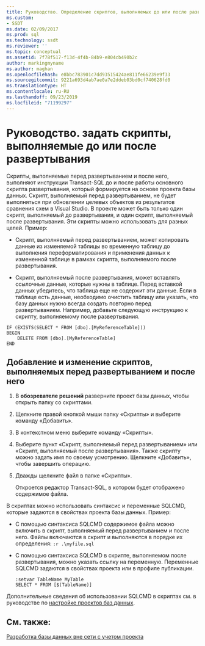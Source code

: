 ```yaml
---
title: Руководство. Определение скриптов, выполняемых до или после развертывания | Документация Майкрософт
ms.custom:
- SSDT
ms.date: 02/09/2017
ms.prod: sql
ms.technology: ssdt
ms.reviewer: ''
ms.topic: conceptual
ms.assetid: 7f78f517-f13d-4f4b-84b9-e804cb490b2c
author: markingmyname
ms.author: maghan
ms.openlocfilehash: e8bbc783901c7dd93515424ae811fe66239e9f33
ms.sourcegitcommit: 9221a693d4ab7ae0a7e2ddeb03bd0cf740628fd0
ms.translationtype: HT
ms.contentlocale: ru-RU
ms.lasthandoff: 09/23/2019
ms.locfileid: "71199297"
---
```

# <a name="how-to-specify-predeployment-or-postdeployment-scripts"></a>Руководство. задать скрипты, выполняемые до или после развертывания
Скрипты, выполняемые перед развертыванием и после него, выполняют инструкции Transact\-SQL до и после работы основного скрипта развертывания, который формируется на основе проекта базы данных. Скрипт, выполняемый перед развертыванием, не будет выполняться при обновлении целевых объектов из результатов сравнения схем в Visual Studio. В проекте может быть только один скрипт, выполняемый до развертывания, и один скрипт, выполняемый после развертывания. Эти скрипты можно использовать для разных целей. Пример:  
  
-   Скрипт, выполняемый перед развертыванием, может копировать данные из изменяемой таблицы во временную таблицу до выполнения переформатирования и применения данных к измененной таблице в рамках скрипта, выполняемого после развертывания.  
  
-   Скрипт, выполняемый после развертывания, может вставлять ссылочные данные, которые нужны в таблице. Перед вставкой данных убедитесь, что таблица еще не содержит эти данные. Если в таблице есть данные, необходимо очистить таблицу или указать, что базу данных нужно всегда создать повторно перед развертыванием. Например, добавьте следующую инструкцию к скрипту, выполняемому после развертывания.  
  
```  
IF (EXISTS(SELECT * FROM [dbo].[MyReferenceTable]))  
BEGIN  
    DELETE FROM [dbo].[MyReferenceTable]  
END  
```  

## <a name="to-add-and-modify-a-pre--or-post-deployment-script"></a>Добавление и изменение скриптов, выполняемых перед развертыванием и после него  
  
1.  В **обозревателе решений** разверните проект базы данных, чтобы открыть папку со скриптами.  
  
2.  Щелкните правой кнопкой мыши папку «Скрипты» и выберите команду «Добавить».  
  
3.  В контекстном меню выберите команду «Скрипты».  
  
4.  Выберите пункт «Скрипт, выполняемый перед развертыванием» или «Скрипт, выполняемый после развертывания». Также скрипту можно задать имя по своему усмотрению. Щелкните «Добавить», чтобы завершить операцию.  
  
5.  Дважды щелкните файл в папке «Скрипты».  
  
    Откроется редактор Transact\-SQL, в котором будет отображено содержимое файла.  
  
В скриптах можно использовать синтаксис и переменные SQLCMD, которые задаются в свойствах проекта базы данных. Пример:  
  
-   С помощью синтаксиса SQLCMD содержимое файла можно включить в скрипт, выполняемый перед развертыванием и после него. Файлы включаются в скрипт и выполняются в порядке их определения: `:r .\myfile.sql`  
  
-   С помощью синтаксиса SQLCMD в скрипте, выполняемом после развертывания, можно указать ссылку на переменную. Переменные SQLCMD задаются в свойствах проекта или в профиле публикации.  
  
    ```  
    :setvar TableName MyTable  
    SELECT * FROM [$(TableName)]  
    ```  
  
Дополнительные сведения об использовании SQLCMD в скриптах см. в руководстве по [настройке проектов баз данных](../ssdt/database-project-settings.md).  
  
## <a name="see-also"></a>См. также:  
[Разработка базы данных вне сети с учетом проекта](../ssdt/project-oriented-offline-database-development.md)  
  
